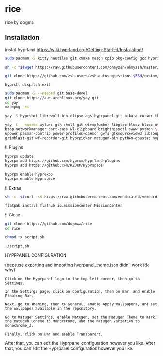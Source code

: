 # rice
rice by dogma

## Installation

install hyprland https://wiki.hyprland.org/Getting-Started/Installation/

```bash
sudo pacman -S kitty nautilus git cmake meson cpio pkg-config gcc hypridle hyprlock fuzzel keepassxc flatpak discord zsh fastfetch
```

```bash
sh -c "$(wget https://raw.githubusercontent.com/ohmyzsh/ohmyzsh/master/tools/install.sh -O -)"
```

```bash
git clone https://github.com/zsh-users/zsh-autosuggestions $ZSH/custom/plugins/zsh-autosuggestions
```

```bash
hyprctl dispatch exit
```

```bash
sudo pacman -S --needed git base-devel
git clone https://aur.archlinux.org/yay.git
cd yay
makepkg -si
```

```bash
yay -S hyprshot librewolf-bin clipse ags-hyprpanel-git bibata-cursor-theme
```

```bash
yay -S --needed aylurs-gtk-shell-git wireplumber libgtop bluez bluez-utils \
btop networkmanager dart-sass wl-clipboard brightnessctl swww python \
upower pacman-contrib power-profiles-daemon gvfs gtksourceview3 libsoup3 \
grimblast-git wf-recorder-git hyprpicker matugen-bin python-gpustat hyprsunset-git
```

!! Plugins

```bash
hyprpm update
hyprpm add https://github.com/hyprwm/hyprland-plugins
hyprpm add https://github.com/KZDKM/Hyprspace
```

```bash
hyprpm enable hyprexpo
hyprpm enable Hyprspace
```


!! Extras

```bash
sh -c "$(curl -sS https://raw.githubusercontent.com/Vendicated/VencordInstaller/main/install.sh)"
```
```bash
flatpak install flathub io.missioncenter.MissionCenter
```

!! Clone

```bash
git clone https://github.com/dogmwa/rice
cd rice
```
```bash
chmod +x script.sh
```
```bash
./script.sh
```
HYPRPANEL CONFIGURATION

(because exporting and importing hyprpanel_theme.json didn’t work idk why)

    Click on the Hyprpanel logo in the top left corner, then go to Settings.

    In the Settings page, click on Configuration, then on Bar, and enable Floating Bar.

    Next, go to Theming, then to General, enable Apply Wallpapers, and set the wallpaper available in the repository.

    Go to Matugen Settings, enable Matugen, set the Matugen Theme to Dark, the Matugen Scheme to Monochrome, and the Matugen Variation to monochrome_3.

    Finally, click on Bar and enable Transparent.

After that, you can edit the Hyprpanel configuration however you like.
After that, you can edit the Hyprpanel configuration however you like.

